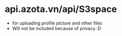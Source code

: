 # api.azota.vn/api/S3space
- for uploading profile picture and other files
- Will not be included because of privacy :D
